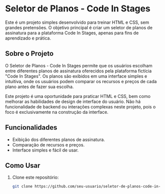 # Seletor de Planos - Code In Stages

Este é um projeto simples desenvolvido para treinar HTML e CSS, sem grandes pretensões. O objetivo principal é criar um seletor de planos de assinatura para a plataforma Code In Stages, apenas para fins de aprendizado e prática.

## Sobre o Projeto

O Seletor de Planos - Code In Stages permite que os usuários escolham entre diferentes planos de assinatura oferecidos pela plataforma fictícia "Code In Stages". Os planos são exibidos em uma interface simples e intuitiva, onde os usuários podem comparar os recursos e preços de cada plano antes de fazer sua escolha.

Este projeto é uma oportunidade para praticar HTML e CSS, bem como melhorar as habilidades de design de interface do usuário. Não há funcionalidade de backend ou interações complexas neste projeto, pois o foco é exclusivamente na construção da interface.

## Funcionalidades

- Exibição dos diferentes planos de assinatura.
- Comparação de recursos e preços.
- Interface simples e fácil de usar.

## Como Usar

1. Clone este repositório:

   ```bash
   git clone https://github.com/seu-usuario/seletor-de-planos-code-in-stages.git
